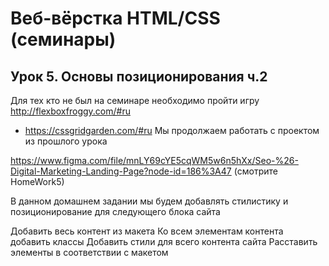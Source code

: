 # Веб-вёрстка HTML/CSS (семинары)

## Урок 5. Основы позиционирования ч.2

Для тех кто не был на семинаре необходимо пройти игру http://flexboxfroggy.com/#ru
+ https://cssgridgarden.com/#ru
Мы продолжаем работать с проектом из прошлого урока

https://www.figma.com/file/mnLY69cYE5cqWM5w6n5hXx/Seo-%26-Digital-Marketing-Landing-Page?node-id=186%3A47 (смотрите HomeWork5)

В данном домашнем задании мы будем добавлять стилистику и позиционирование для следующего блока сайта

Добавить весь контент из макета
Ко всем элементам контента добавить классы
Добавить стили для всего контента сайта
Расставить элементы в соответствии с макетом